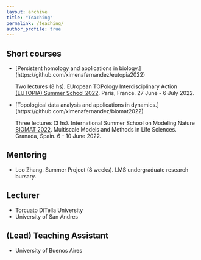 ```yaml
---
layout: archive
title: "Teaching"
permalink: /teaching/
author_profile: true
---
```


<!--
{% include base_path %}

{% for post in site.teaching reversed %}
  {% include archive-single.html %}
{% endfor %}
-->

## Short courses

<ul>
<li>[Persistent homology and applications in biology.](https://github.com/ximenafernandez/eutopia2022) 

Two lectures (8 hs). 
EUropean TOPology Interdisciplinary Action <a href="https://eutopia.unitn.eu/eutopia-summer-school-program/">(EUTOPIA) Summer School 2022</a>.
Paris, France. 27 June - 6 July 2022.
</li>


<li>
[Topological data analysis and applications in dynamics.](https://github.com/ximenafernandez/biomat2022) 

Three lectures (3 hs).
International Summer School on Modeling Nature <a href="https://www.modelingnature.org/international-phd-school-2022">BIOMAT 2022</a>.
Multiscale Models and Methods in Life Sciences. Granada, Spain. 6 - 10 June 2022.
</li>
</ul>




## Mentoring

* Leo Zhang. Summer Project (8 weeks). LMS undergraduate research bursary.


## Lecturer

* Torcuato DiTella University
* University of San Andres

## (Lead) Teaching Assistant
* University of Buenos Aires

